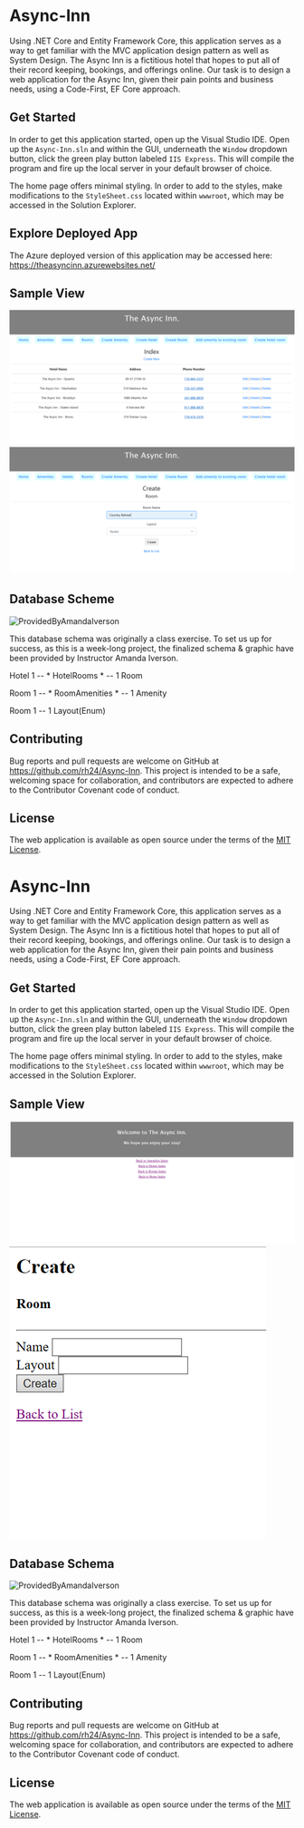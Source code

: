 # Async-Inn

Using .NET Core and Entity Framework Core, this application serves as a way to get familiar with the MVC application design pattern as well as System Design. The Async Inn is a fictitious hotel that hopes to put all of their record keeping, bookings, and offerings online. Our task is to design a web application for the Async Inn, given their pain points and business needs, using a Code-First, EF Core approach.

## Get Started

In order to get this application started, open up the Visual Studio IDE. Open up the `Async-Inn.sln` and within the GUI, underneath the `Window` dropdown button, click the green play button labeled `IIS Express`. This will compile the program and fire up the local server in your default browser of choice.

The home page offers minimal styling. In order to add to the styles, make modifications to the `StyleSheet.css` located within `wwwroot`, which may be accessed in the Solution Explorer.

## Explore Deployed App

The Azure deployed version of this application may be accessed here: https://theasyncinn.azurewebsites.net/

## Sample View

![Hotels](https://github.com/rh24/Async-Inn/blob/testing-deployment/assets/Deployed2.png)
![RoomsCreate](https://github.com/rh24/Async-Inn/blob/testing-deployment/assets/Deployed1.png)

## Database Scheme

![ProvidedByAmandaIverson](https://github.com/codefellows/seattle-dotnet-401d5/blob/master/Class13-EntityFramework/Resources/SchemaAsyncInn.png)

This database schema was originally a class exercise. To set us up for success, as this is a week-long project, the finalized schema & graphic have been provided by Instructor Amanda Iverson.

Hotel 1 -- * HotelRooms * -- 1 Room

Room 1 -- * RoomAmenities * -- 1 Amenity

Room 1 -- 1 Layout(Enum)

## Contributing

Bug reports and pull requests are welcome on GitHub at https://github.com/rh24/Async-Inn. This project is intended to be a safe, welcoming space for collaboration, and contributors are expected to adhere to the Contributor Covenant code of conduct.

## License

The web application is available as open source under the terms of the [MIT License](https://opensource.org/licenses/MIT).

# Async-Inn

Using .NET Core and Entity Framework Core, this application serves as a way to get familiar with the MVC application design pattern as well as System Design. The Async Inn is a fictitious hotel that hopes to put all of their record keeping, bookings, and offerings online. Our task is to design a web application for the Async Inn, given their pain points and business needs, using a Code-First, EF Core approach.

## Get Started

In order to get this application started, open up the Visual Studio IDE. Open up the `Async-Inn.sln` and within the GUI, underneath the `Window` dropdown button, click the green play button labeled `IIS Express`. This will compile the program and fire up the local server in your default browser of choice.

The home page offers minimal styling. In order to add to the styles, make modifications to the `StyleSheet.css` located within `wwwroot`, which may be accessed in the Solution Explorer.

## Sample View

![HomeIndex](https://github.com/rh24/Async-Inn/blob/RebeccaHong-Lab13/assets/ViewsHomeIndex.png)
![RoomsCreate](https://github.com/rh24/Async-Inn/blob/RebeccaHong-Lab13/assets/RoomsCreate.png)

## Database Schema

![ProvidedByAmandaIverson](https://github.com/codefellows/seattle-dotnet-401d5/blob/master/Class13-EntityFramework/Resources/SchemaAsyncInn.png)

This database schema was originally a class exercise. To set us up for success, as this is a week-long project, the finalized schema & graphic have been provided by Instructor Amanda Iverson.

Hotel 1 -- * HotelRooms * -- 1 Room

Room 1 -- * RoomAmenities * -- 1 Amenity

Room 1 -- 1 Layout(Enum)

## Contributing

Bug reports and pull requests are welcome on GitHub at https://github.com/rh24/Async-Inn. This project is intended to be a safe, welcoming space for collaboration, and contributors are expected to adhere to the Contributor Covenant code of conduct.

## License

The web application is available as open source under the terms of the [MIT License](https://opensource.org/licenses/MIT).

